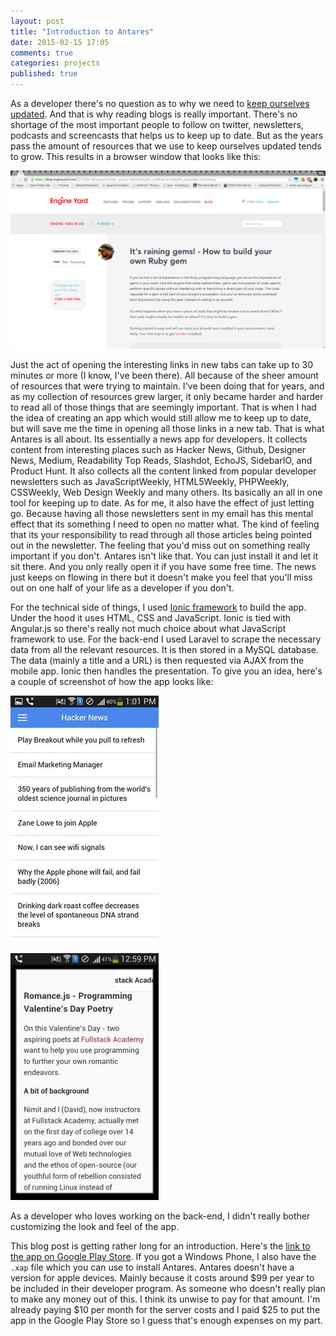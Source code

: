 ```yaml
---
layout: post
title: "Introduction to Antares"
date: 2015-02-15 17:05
comments: true
categories: projects
published: true
---
```


As a developer there's no question as to why we need to [keep ourselves updated](http://programmers.stackexchange.com/questions/161099/why-do-developers-need-to-keep-up-to-date-with-technologies-and-methodologies). And that is why reading blogs is really important. There's no shortage of the most important people to follow on twitter, newsletters, podcasts and screencasts that helps us to keep up to date. But as the years pass the amount of resources that we use to keep ourselves updated tends to grow. This results in a browser window that looks like this:

![too many tabs](/images/posts/antares/tabs.png)  

Just the act of opening the interesting links in new tabs can take up to 30 minutes or more (I know, I've been there). All because of the sheer amount of resources that were trying to maintain. I've been doing that for years, and as my collection of resources grew larger, it only became harder and harder to read all of those things that are seemingly important. That is when I had the idea of creating an app which would still allow me to keep up to date, but will save me the time in opening all those links in a new tab. That is what Antares is all about. Its essentially a news app for developers. It collects content from interesting places such as Hacker News, Github, Designer News, Medium, Readability Top Reads, Slashdot, EchoJS, SidebarIO, and Product Hunt. It also collects all the content linked from popular developer newsletters such as JavaScriptWeekly, HTML5Weekly, PHPWeekly, CSSWeekly, Web Design Weekly and many others. Its basically an all in one tool for keeping up to date. As for me, it also have the effect of just letting go. Because having all those newsletters sent in my email has this mental effect that its something I need to open no matter what. The kind of feeling that its your responsibility to read through all those articles being pointed out in the newsletter. The feeling that you'd miss out on something really important if you don't. Antares isn't like that. You can just install it and let it sit there. And you only really open it if you have some free time. The news just keeps on flowing in there but it doesn't make you feel that you'll miss out on one half of your life as a developer if you don't.

For the technical side of things, I used [Ionic framework](http://ionicframework.com/) to build the app. Under the hood it uses HTML, CSS and JavaScript. Ionic is tied with Angular.js so there's really not much choice about what JavaScript framework to use. For the back-end I used Laravel to scrape the necessary data from all the relevant resources. It is then stored in a MySQL database. The data (mainly a title and a URL) is then requested via AJAX from the mobile app. Ionic then handles the presentation. To give you an idea, here's a couple of screenshot of how the app looks like:

![hacker news](/images/posts/antares/hn.jpg)

![article](/images/posts/antares/news.jpg)

As a developer who loves working on the back-end, I didn't really bother customizing the look and feel of the app.

This blog post is getting rather long for an introduction. Here's the [link to the app on Google Play Store](https://play.google.com/store/apps/details?id=com.wern.antares). If you got a Windows Phone, I also have the `.xap` file which you can use to install Antares. Antares doesn't have a version for apple devices. Mainly because it costs around $99 per year to be included in their developer program. As someone who doesn't really plan to make any money out of this. I think its unwise to pay for that amount. I'm already paying $10 per month for the server costs and I paid $25 to put the app in the Google Play Store so I guess that's enough expenses on my part.